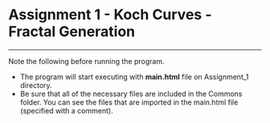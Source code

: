 # Assignment 1 - Koch Curves - Fractal Generation
---
Note the following before running the program.
- The program will start executing with **main.html** file on Assignment_1 directory.
- Be sure that all of the necessary files are included in the Commons folder. You can see the files that are imported in the main.html file (specified with a comment).

